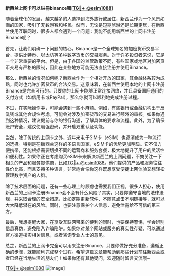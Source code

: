 **新西兰上网卡可以註冊binance嗎[[TG💪+ @esim1088](https://t.me/s/esim1088)]**

随着全球化的发展，越来越多的人选择到海外旅行或居住，新西兰作为一个风景如画的国家，吸引了无数游客和移民。然而，无论是短期旅游还是长期定居，在新西兰使用互联网时，很多人都会遇到一个问题：我能不能用新西兰的上网卡注册Binance呢？

首先，让我们明确一下问题的核心。Binance是一个全球知名的加密货币交易平台，提供比特币、以太坊等多种数字货币的交易服务。对于许多投资者来说，它是一个非常重要的平台。但是，由于各国的监管政策不同，有些国家或地区对加密货币交易有严格的限制，因此在某些地方可能无法直接注册并使用Binance。

那么，新西兰的情况如何呢？新西兰作为一个相对开放的国家，其金融体系较为成熟，同时也允许加密货币的合法交易。这意味着，在新西兰使用本地的上网卡注册Binance是完全可行的。只要你的上网卡能够正常连接网络，并且具备国际通用的支付方式（如信用卡或PayPal），那么你就可以顺利地完成注册过程。

不过，在实际操作中，可能会遇到一些小麻烦。例如，有些银行或金融机构出于反洗钱或其他合规性考虑，可能会对涉及加密货币的交易进行额外的审核。如果你遇到这种情况，建议提前与你的银行沟通，了解具体的要求和流程。此外，为了确保账户安全，建议使用强密码，并开启双重认证功能。

当然，除了传统的上网卡之外，近年来电子SIM卡（eSIM）也逐渐成为一种流行的选择。特别是在新西兰这样的多语言国家，eSIM卡的优势更加明显。它不仅方便携带，还能根据需要切换不同的运营商和服务套餐，极大地提升了用户的灵活性和便利性。如果你正在考虑购买eSIM卡来解决新西兰的上网问题，不妨关注一下相关的产品和服务提供商，比如[TG💪+ @esim1088](https://t.me/s/esim1088)。他们提供的产品和服务往往性价比高，而且支持多种语言，非常适合像你这样既想享受便捷上网体验又想轻松管理数字资产的人群。

除了技术层面的问题，还有一些心理上的顾虑也需要我们正视。很多人担心，使用新西兰的上网卡注册Binance会不会有什么风险？其实，只要你遵守当地的法律法规，并采取合理的安全措施，比如定期更新软件、不随意点击不明链接等，就可以大大降低潜在的风险。同时，也要注意保护个人信息，避免泄露给不可信的第三方。

最后，我想提醒大家，在享受互联网带来的便利的同时，也要保持警惕，学会辨别信息真伪，避免陷入诈骗陷阱。如果你对某个网站或服务的真实性存疑，可以通过官方渠道核实相关信息，或者咨询专业人士的意见。

总之，新西兰的上网卡完全可以用来注册Binance，只要你做好充分准备，遵循正确的步骤，就能顺利完成整个过程。希望这篇文章能帮助到那些计划前往新西兰或者已经在当地生活的朋友们！如果你还有其他疑问，欢迎随时留言交流哦~

[[TG💪+ @esim1088](https://t.me/s/esim1088) ![Image](https://i.postimg.cc/4NQfJmqS/Snipaste-2025-05-13-00-14-12.png)]